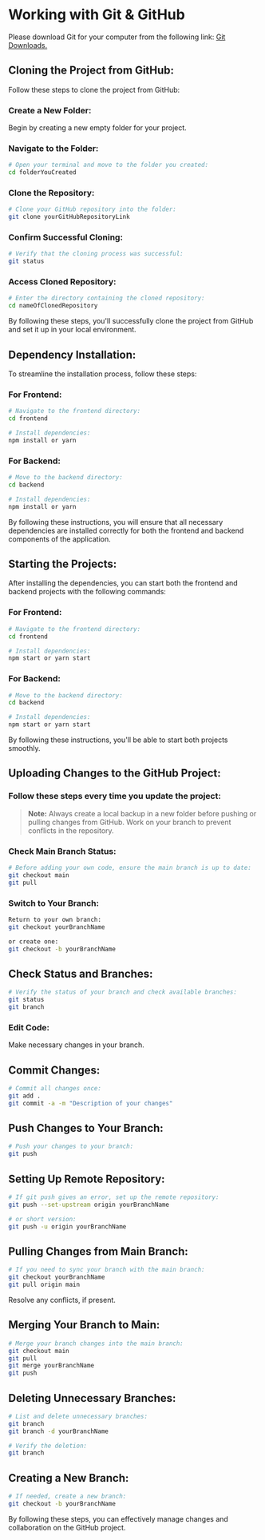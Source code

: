 # Working with Git & GitHub

Please download Git for your computer from the following link:
[Git Downloads.](https://git-scm.com/downloads)

## Cloning the Project from GitHub:

Follow these steps to clone the project from GitHub:

### Create a New Folder:

Begin by creating a new empty folder for your project.

### Navigate to the Folder:

```bash
# Open your terminal and move to the folder you created:
cd folderYouCreated
```  

### Clone the Repository:

```bash
# Clone your GitHub repository into the folder:
git clone yourGitHubRepositoryLink
```

### Confirm Successful Cloning:

```bash
# Verify that the cloning process was successful:
git status
```

### Access Cloned Repository:

```bash
# Enter the directory containing the cloned repository:
cd nameOfClonedRepository
``` 

By following these steps, you'll successfully clone the project from GitHub and set it up in your local environment.

## Dependency Installation:

To streamline the installation process, follow these steps:

### For Frontend:

```bash
# Navigate to the frontend directory:
cd frontend
```

```bash
# Install dependencies:
npm install or yarn
```

### For Backend:

```bash
# Move to the backend directory:
cd backend
```

```bash
# Install dependencies:
npm install or yarn 
```

By following these instructions, you will ensure that all necessary dependencies are installed correctly for both the frontend and backend components of the application.

## Starting the Projects:

After installing the dependencies, you can start both the frontend and backend projects with the following commands:

### For Frontend:

```bash
# Navigate to the frontend directory:
cd frontend
```

```bash
# Install dependencies:
npm start or yarn start
```

### For Backend:

```bash
# Move to the backend directory:
cd backend
```

```bash
# Install dependencies:
npm start or yarn start
```

By following these instructions, you'll be able to start both projects smoothly.

## Uploading Changes to the GitHub Project:

### Follow these steps every time you update the project:

>**Note:** Always create a local backup in a new folder before pushing or pulling changes from GitHub. Work on your branch to prevent conflicts in the repository.

### Check Main Branch Status:

```bash 
# Before adding your own code, ensure the main branch is up to date:
git checkout main
git pull
```

### Switch to Your Branch:

```bash    
Return to your own branch:
git checkout yourBranchName
```

```bash    
or create one:
git checkout -b yourBranchName
```

## Check Status and Branches:

```bash    
# Verify the status of your branch and check available branches:
git status
git branch
```   

### Edit Code:

Make necessary changes in your branch.

## Commit Changes:

```bash    
# Commit all changes once:
git add .
git commit -a -m "Description of your changes"
```    

## Push Changes to Your Branch:

```bash   
# Push your changes to your branch:
git push
```       

## Setting Up Remote Repository:

```bash
# If git push gives an error, set up the remote repository:
git push --set-upstream origin yourBranchName
```

```bash
# or short version:
git push -u origin yourBranchName
``` 

## Pulling Changes from Main Branch:

```bash
# If you need to sync your branch with the main branch:
git checkout yourBranchName
git pull origin main
``` 

Resolve any conflicts, if present.

## Merging Your Branch to Main:

```bash 
# Merge your branch changes into the main branch:
git checkout main
git pull
git merge yourBranchName
git push
``` 

## Deleting Unnecessary Branches:

```bash 
# List and delete unnecessary branches:
git branch
git branch -d yourBranchName
```

```bash  
# Verify the deletion:
git branch
``` 

## Creating a New Branch:

```bash 
# If needed, create a new branch:
git checkout -b yourBranchName
``` 

By following these steps, you can effectively manage changes and collaboration on the GitHub project.

